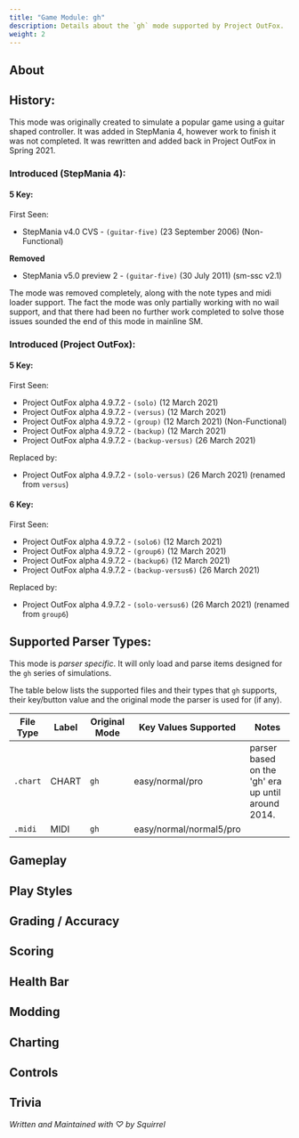 ```yaml
---
title: "Game Module: gh"
description: Details about the `gh` mode supported by Project OutFox.
weight: 2
---
```



<!--
insert picture of gameplay 
-->

## About

## History:

This mode was originally created to simulate a popular game using a guitar shaped controller. It was added in StepMania 4, however work to finish it was not completed. It was rewritten and added back in Project OutFox in Spring 2021.

### Introduced (StepMania 4):
#### 5 Key:

First Seen:
 * StepMania v4.0 CVS - ``(guitar-five)`` (23 September 2006) (Non-Functional)

**Removed**
 * StepMania v5.0 preview 2 - ``(guitar-five)`` (30 July 2011) (sm-ssc v2.1)

The mode was removed completely, along with the note types and midi loader support. The fact the mode was only partially working with no wail support, and that there had been no further work completed to solve those issues sounded the end of this mode in mainline SM.


### Introduced (Project OutFox):
#### 5 Key:

First Seen:
 * Project OutFox alpha 4.9.7.2 - ``(solo)`` (12 March 2021)
 * Project OutFox alpha 4.9.7.2 - ``(versus)`` (12 March 2021)
 * Project OutFox alpha 4.9.7.2 - ``(group)`` (12 March 2021) (Non-Functional)
 * Project OutFox alpha 4.9.7.2 - ``(backup)`` (12 March 2021)
 * Project OutFox alpha 4.9.7.2 - ``(backup-versus)`` (26 March 2021)

Replaced by:
 * Project OutFox alpha 4.9.7.2 - ``(solo-versus)`` (26 March 2021) (renamed from ``versus``)

#### 6 Key:

First Seen:
 * Project OutFox alpha 4.9.7.2 - ``(solo6)`` (12 March 2021)
 * Project OutFox alpha 4.9.7.2 - ``(group6)`` (12 March 2021)
 * Project OutFox alpha 4.9.7.2 - ``(backup6)`` (12 March 2021)
 * Project OutFox alpha 4.9.7.2 - ``(backup-versus6)`` (26 March 2021)

Replaced by:
 * Project OutFox alpha 4.9.7.2 - ``(solo-versus6)`` (26 March 2021) (renamed from ``group6``)

## Supported Parser Types:
This mode is _parser specific_. It will only load and parse items designed for the `gh` series of simulations.

The table below lists the supported files and their types that ``gh`` supports, their key/button value and the original mode the parser is used for (if any).

File Type|Label|Original Mode|Key Values Supported|Notes 
------------|-------------|-------------|-------------|-------------|
 ``.chart`` | CHART | ``gh`` | easy/normal/pro | parser based on the 'gh' era up until around 2014.
 ``.midi`` | MIDI | ``gh`` | easy/normal/normal5/pro |

## Gameplay

## Play Styles

## Grading / Accuracy

## Scoring

## Health Bar

## Modding

## Charting

## Controls

## Trivia

_Written and Maintained with ♡ by Squirrel_